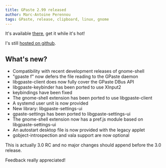 ```yaml
---
title: GPaste 2.99 released
author: Marc-Antoine Perennou
tags: GPaste, release, clipboard, linux, gnome
---
```


It's available [there](https://github.com/downloads/Keruspe/GPaste/gpaste-2.99.tar.xz), get it while it's hot!

I's still [hosted on github](https://github.com/Keruspe/GPaste).

## What's new?

* Compatibility with recent development releases of gnome-shell
* "gpaste f" now defers the file reading to the GPaste daemon
* libgpaste-client does now fully cover the GPaste DBus API
* libgpaste-keybinder has been ported to use XInput2
* keybindings have been fixed
* The gnome-shell extension has been ported to use libgpaste-client
* A systemd user unit is now provided
* New library: libgpaste-settings-ui
* gpaste-settings has been ported to libgpaste-settings-ui
* The gnome-shell extension now has a pref.js module based on libgpaste-settings-ui
* An autostart desktop file is now provided with the legacy applet
* gobject-introspection and vala support are now optional

This is actually 3.0 RC and no major changes should append before the 3.0 release.

Feedback really appreciated!
